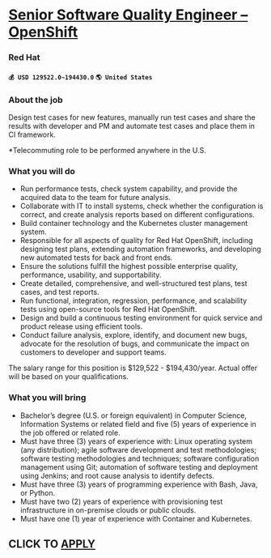 # [Senior Software Quality Engineer – OpenShift](https://www.remotewlb.com/apply/senior-software-quality-engineer-openshift)  
### Red Hat  
#### `💰 USD 129522.0~194430.0` `🌎 United States`  

### About the job

Design test cases for new features, manually run test cases and share the results with developer and PM and automate test cases and place them in CI framework.

*Telecommuting role to be performed anywhere in the U.S.

### What you will do

  * Run performance tests, check system capability, and provide the acquired data to the team for future analysis.
  * Collaborate with IT to install systems, check whether the configuration is correct, and create analysis reports based on different configurations.
  * Build container technology and the Kubernetes cluster management system.
  * Responsible for all aspects of quality for Red Hat OpenShift, including designing test plans, extending automation frameworks, and developing new automated tests for back and front ends.
  * Ensure the solutions fulfill the highest possible enterprise quality, performance, usability, and supportability.
  * Create detailed, comprehensive, and well-structured test plans, test cases, and test reports.
  * Run functional, integration, regression, performance, and scalability tests using open-source tools for Red Hat OpenShift.
  * Design and build a continuous testing environment for quick service and product release using efficient tools.
  * Conduct failure analysis, explore, identify, and document new bugs, advocate for the resolution of bugs, and communicate the impact on customers to developer and support teams.

The salary range for this position is $129,522 - $194,430/year. Actual offer will be based on your qualifications.

### What you will bring

  * Bachelor’s degree (U.S. or foreign equivalent) in Computer Science, Information Systems or related field and five (5) years of experience in the job offered or related role.
  * Must have three (3) years of experience with: Linux operating system (any distribution); agile software development and test methodologies; software testing methodologies and techniques; software configuration management using Git; automation of software testing and deployment using Jenkins; and root cause analysis to identify defects.
  * Must have three (3) years of programming experience with Bash, Java, or Python.
  * Must have two (2) years of experience with provisioning test infrastructure in on-premise clouds or public clouds.
  * Must have one (1) year of experience with Container and Kubernetes.

  
## CLICK TO [APPLY](https://www.remotewlb.com/apply/senior-software-quality-engineer-openshift)

